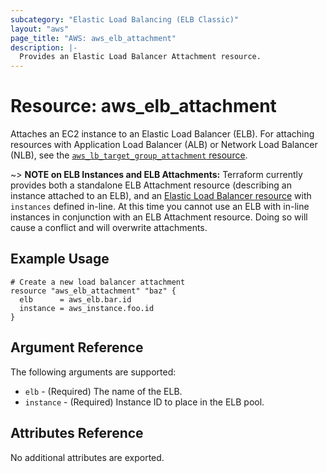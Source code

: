 ```yaml
---
subcategory: "Elastic Load Balancing (ELB Classic)"
layout: "aws"
page_title: "AWS: aws_elb_attachment"
description: |-
  Provides an Elastic Load Balancer Attachment resource.
---
```


# Resource: aws_elb_attachment

Attaches an EC2 instance to an Elastic Load Balancer (ELB). For attaching resources with Application Load Balancer (ALB) or Network Load Balancer (NLB), see the [`aws_lb_target_group_attachment` resource](/docs/providers/aws/r/lb_target_group_attachment.html).

~> **NOTE on ELB Instances and ELB Attachments:** Terraform currently provides
both a standalone ELB Attachment resource (describing an instance attached to
an ELB), and an [Elastic Load Balancer resource](elb.html) with
`instances` defined in-line. At this time you cannot use an ELB with in-line
instances in conjunction with an ELB Attachment resource. Doing so will cause a
conflict and will overwrite attachments.

## Example Usage

```hcl
# Create a new load balancer attachment
resource "aws_elb_attachment" "baz" {
  elb      = aws_elb.bar.id
  instance = aws_instance.foo.id
}
```

## Argument Reference

The following arguments are supported:

* `elb` - (Required) The name of the ELB.
* `instance` - (Required) Instance ID to place in the ELB pool.

## Attributes Reference

No additional attributes are exported.
